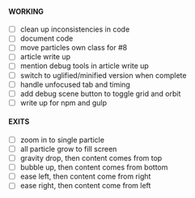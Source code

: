 #### WORKING

- [ ] clean up inconsistencies in code
- [ ] document code
- [ ] move particles own class for #8
- [ ] article write up
- [ ] mention debug tools in article write up
- [ ] switch to uglified/minified version when complete
- [ ] handle unfocused tab and timing
- [ ] add debug scene button to toggle grid and orbit
- [ ] write up for npm and gulp

#### EXITS

- [ ] zoom in to single particle
- [ ] all particle grow to fill screen
- [ ] gravity drop, then content comes from top
- [ ] bubble up, then content comes from bottom
- [ ] ease left, then content come from right
- [ ] ease right, then content come from left
